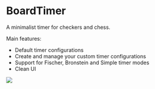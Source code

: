 # BoardTimer

A minimalist timer for checkers and chess.

Main features:
* Default timer configurations
* Create and manage your custom timer configurations
* Support for Fischer, Bronstein and Simple timer modes
* Clean UI

<a href="https://itunes.apple.com/br/app/board-timer/id1334769368?mt=8"><img src="https://linkmaker.itunes.apple.com/assets/shared/badges/en-us/appstore-lrg.svg"/></a>
